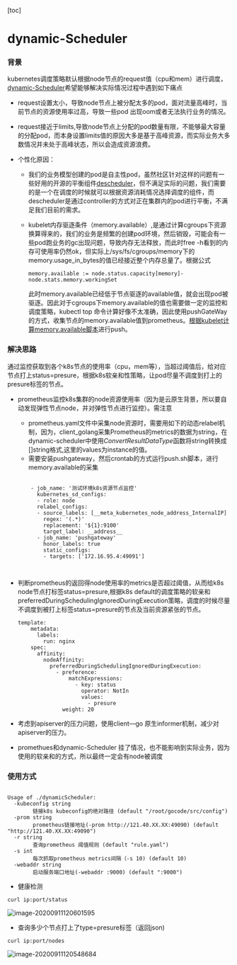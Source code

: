 [toc]

# dynamic-Scheduler



### 背景

kubernetes调度策略默认根据node节点的request值（cpu和mem）进行调度，[dynamic-Scheduler](https://github.com/zhangshunping/dynamicScheduler)希望能够解决实际情况过程中遇到如下痛点

- request设置太小，导致node节点上被分配太多的pod，面对流量高峰时，当前节点的资源使用率过高，导致一些pod 出现oom或者无法执行业务的情况。

- request接近于limits,导致node节点上分配的pod数量有限，不能够最大容量的分配pod，而本身设置limits值的原因大多是基于高峰资源，而实际业务大多数情况并未处于高峰状态，所以会造成资源浪费。

- 个性化原因：

  - 我们的业务模型创建的pod是自主性pod，虽然社区针对这样的问题有一些好用的开源的平衡组件[descheduler](https://github.com/kubernetes-sigs/descheduler)，但不满足实际的问题，我们需要的是一个在调度的时候就可以根据资源消耗情况选择调度的组件，而descheduler是通过controller的方式对正在集群内的pod进行平衡，不满足我们目前的需求。

  - kubelet内存驱逐条件（memory.available）,是通过计算cgroups下资源换算得来的，我们的业务是频繁的创建pod环境，然后销毁，可能会有一些pod跑业务的gc出现问题，导致内存无法释放，而此时free -h看到的内存可使用率仍然ok，但实际上/sys/fs/cgroups/memory下的memory.usage_in_bytes的值已经接近整个内存总量了。根据公式

    ```shell
    memory.available := node.status.capacity[memory]-node.stats.memory.workingSet
    ```

    此时memory.available已经低于节点驱逐的available值，就会出现pod被驱逐。因此对于cgroups下memory.available的值也需要做一定的监控和调度策略，kubectl top 命令计算好像不太准确，因此使用pushGateWay的方式，收集节点的memory.available值到prometheus。[根据kubelet计算memory.available脚本](https://kubernetes.io/docs/tasks/administer-cluster/memory-available.sh)进行push。

### 解决思路

通过监控获取到各个k8s节点的使用率（cpu，mem等），当超过阈值后，给对应节点打上status=presure，根据k8s软亲和性策略，让pod尽量不调度到打上的presure标签的节点。

- prometheus监控k8s集群的node资源使用率（因为是云原生背景，所以要自动发现弹性节点node，并对弹性节点进行监控）。需注意

  - prometheus.yaml文件中采集node资源时，需要用如下的动态relabel机制，因为，client_golang采集Prometheus的metrics的数据为string，在dynamic-scheduler中使用*ConvertResultDataType*函数将string转换成[]string格式,这里的values为instance的值。
  - 需要安装pushgateway，然后crontab的方式运行push.sh脚本，进行memory.available的采集

  ```
  
      - job_name: '测试环境k8s资源节点监控'
        kubernetes_sd_configs:
        - role: node
        relabel_configs:
        - source_labels: [__meta_kubernetes_node_address_InternalIP]
          regex: '(.*)'
          replacement: '${1}:9100'
          target_label: __address__
        - job_name: 'pushgateway'
          honor_labels: true
          static_configs:
          - targets: ['172.16.95.4:49091']
  
  
  
  ```

  

- 判断prometheus的返回得node使用率的metrics是否超过阈值，从而给k8s node节点打标签status=presure,根据k8s default的调度策略的软亲和preferredDuringSchedulingIgnoredDuringExecution策略，调度的时候尽量不调度到被打上标签status=presure的节点及当前资源紧张的节点。

  ```shell
  template:
      metadata:
        labels:
          run: nginx
      spec:
        affinity:
          nodeAffinity:
            preferredDuringSchedulingIgnoredDuringExecution:
              - preference:
                  matchExpressions:
                    - key: status
                      operator: NotIn
                      values:
                        - presure
                weight: 20
  ```

- 考虑到apiserver的压力问题，使用client—go 原生informer机制，减少对apiserver的压力。

- promethues和dynamic-Scheduler 挂了情况，也不能影响到实际业务，因为使用的软亲和的方式，所以最终一定会有node被调度



### 使用方式

```shell

Usage of ./dynamicScheduler:
  -kubeconfig string
    	链接k8s kubeconfig的绝对路径 (default "/root/gocode/src/config")
  -prom string
    	prometheus链接地址(-prom http://121.40.XX.XX:49090) (default "http://121.40.XX.XX:49090")
  -r string
    	查询prometheus 阈值规则 (default "rule.yaml")
  -s int
    	每次抓取prometheus metrics间隔（-s 10) (default 10)
  -webaddr string
    	启动服务端口地址(-webaddr :9000) (default ":9000")

```

-  健康检测

```
curl ip:port/status
```

![image-20200911120601595](README.assets/image-20200911120601595.png)

- 查询多少个节点打上了type=presure标签（返回json)

```shell
curl ip:port/nodes
```

![image-20200911120548684](README.assets/image-20200911120548684.png)





